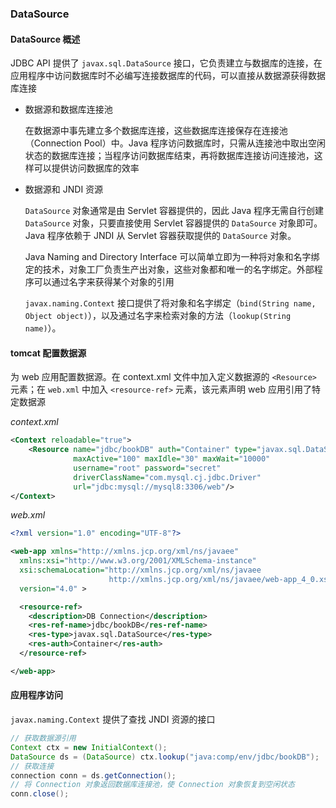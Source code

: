 ### DataSource

#### DataSource 概述

JDBC API 提供了 `javax.sql.DataSource` 接口，它负责建立与数据库的连接，在应用程序中访问数据库时不必编写连接数据库的代码，可以直接从数据源获得数据库连接

* 数据源和数据库连接池

  在数据源中事先建立多个数据库连接，这些数据库连接保存在连接池（Connection Pool）中。Java 程序访问数据库时，只需从连接池中取出空闲状态的数据库连接；当程序访问数据库结束，再将数据库连接访问连接池，这样可以提供访问数据库的效率

* 数据源和 JNDI 资源

  `DataSource` 对象通常是由 Servlet 容器提供的，因此 Java 程序无需自行创建 `DataSource` 对象，只要直接使用 Servlet 容器提供的 `DataSource` 对象即可。Java 程序依赖于 JNDI 从 Servlet 容器获取提供的 `DataSource` 对象。

  Java Naming and Directory Interface 可以简单立即为一种将对象和名字绑定的技术，对象工厂负责生产出对象，这些对象都和唯一的名字绑定。外部程序可以通过名字来获得某个对象的引用

  `javax.naming.Context` 接口提供了将对象和名字绑定（`bind(String name, Object object)`），以及通过名字来检索对象的方法（`lookup(String name)`）。

#### tomcat 配置数据源

为 web 应用配置数据源。在 context.xml 文件中加入定义数据源的 `<Resource>` 元素；在 `web.xml` 中加入 `<resource-ref>` 元素，该元素声明 web 应用引用了特定数据源

*context.xml*

```xml
<Context reloadable="true">
	<Resource name="jdbc/bookDB" auth="Container" type="javax.sql.DataSource"
              maxActive="100" maxIdle="30" maxWait="10000"
              username="root" password="secret"
              driverClassName="com.mysql.cj.jdbc.Driver"
              url="jdbc:mysql://mysql8:3306/web"/>
</Context>
```

*web.xml*

```xml
<?xml version="1.0" encoding="UTF-8"?>

<web-app xmlns="http://xmlns.jcp.org/xml/ns/javaee"
  xmlns:xsi="http://www.w3.org/2001/XMLSchema-instance"
  xsi:schemaLocation="http://xmlns.jcp.org/xml/ns/javaee
                      http://xmlns.jcp.org/xml/ns/javaee/web-app_4_0.xsd"
  version="4.0" >

  <resource-ref>
    <description>DB Connection</description>
    <res-ref-name>jdbc/bookDB</res-ref-name>
    <res-type>javax.sql.DataSource</res-type>
    <res-auth>Container</res-auth>
  </resource-ref>

</web-app>
```

#### 应用程序访问

`javax.naming.Context` 提供了查找 JNDI 资源的接口

```java
// 获取数据源引用
Context ctx = new InitialContext();
DataSource ds = (DataSource) ctx.lookup("java:comp/env/jdbc/bookDB");
// 获取连接
connection conn = ds.getConnection();
// 将 Connection 对象返回数据库连接池，使 Connection 对象恢复到空闲状态
conn.close();
```

